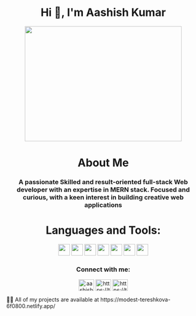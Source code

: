 <h1 align="center">Hi 👋, I'm Aashish Kumar</h1>
<p align="center">
<img src="https://media.giphy.com/media/L8K62iTDkzGX6/giphy.gif" width="90%" height="300" align="center"/>
</p>
<!--   ![](https://media.giphy.com/media/L8K62iTDkzGX6/giphy.gif) -->

<h1 align="center">About Me</h1>
<h3 align="center">A passionate Skilled and result-oriented full-stack Web developer with an expertise in MERN stack. Focused and curious, with a keen interest in building creative web applications</h3>

<!-- 🌱 I’m currently learning **MERN Stack** -->
<!-- https://media.giphy.com/media/L8K62iTDkzGX6/giphy.gif -->
<h1 align="center">Languages and Tools:</h1>

<p align=center>
<img src="https://img.shields.io/badge/-javaScript-FF0000?style=for-the-badge&logo=javascript" height="30px" />
 <img src="https://img.shields.io/badge/-Express-FF0000?style=for-the-badge&logo=express" height="30px"/>
  <img src="https://img.shields.io/badge/-React-FF0000?style=for-the-badge&logo=react" height="30px"/>
    <img src="https://img.shields.io/badge/-Node Js-FF0000?style=for-the-badge&logo=node.js" height="30px"/>
    <img src="https://img.shields.io/badge/-Mongo Db-FF0000?style=for-the-badge&logo=mongodb" height="30px"/>
    <img src="https://img.shields.io/badge/-HTML-FF0000?style=for-the-badge&logo=html5" height="30px"/>
     <img src="https://img.shields.io/badge/-css-FF0000?style=for-the-badge&logo=css" height="30px"/>



<!-- <img src="https://img.shields.io/badge/-HTML5-007FFF?style=for-the-badge&logo=html5"/>
<img src="https://img.shields.io/badge/-CSS-0000FF?style=for-the-badge&logo=css3"/> -->

<!--END_SECTION:colourise-->






<h3 align="center">Connect with me:</h3>
<p align="center">
    <a href="https://linkedin.com/in/aashish-kumar-bba836190" target="blank"><img align="center" src="https://raw.githubusercontent.com/rahuldkjain/github-profile-readme-generator/master/src/images/icons/Social/linked-in-alt.svg" alt="aashish-kumar-bba836190" height="30" width="40" /></a>
    <a href="https://twitter.com/aashish8118" target="blank"><img align="center" src="https://raw.githubusercontent.com/rahuldkjain/github-profile-readme-generator/master/src/images/icons/Social/twitter.svg" alt="https://twitter.com/aashish8118" height="30" width="40" /></a>
    <a href="mailto:aashish.kumar.ak143@gmail.com" target="blank"><img align="center" src="https://img.icons8.com/external-nawicon-outline-color-nawicon/2x/external-email-communication-nawicon-outline-color-nawicon-2.png" alt="https://twitter.com/aashish8118" height="30" width="40" /></a>
</p>
👨‍💻 All of my projects are available at https://modest-tereshkova-6f0800.netlify.app/

<!-- <p align="center" ; "><img align="center " src="https://github-readme-stats.vercel.app/api/top-langs?username=aashishkumar321&show_icons=true&locale=en&layout=compact " alt="aashishkumar321 " /></p> -->
